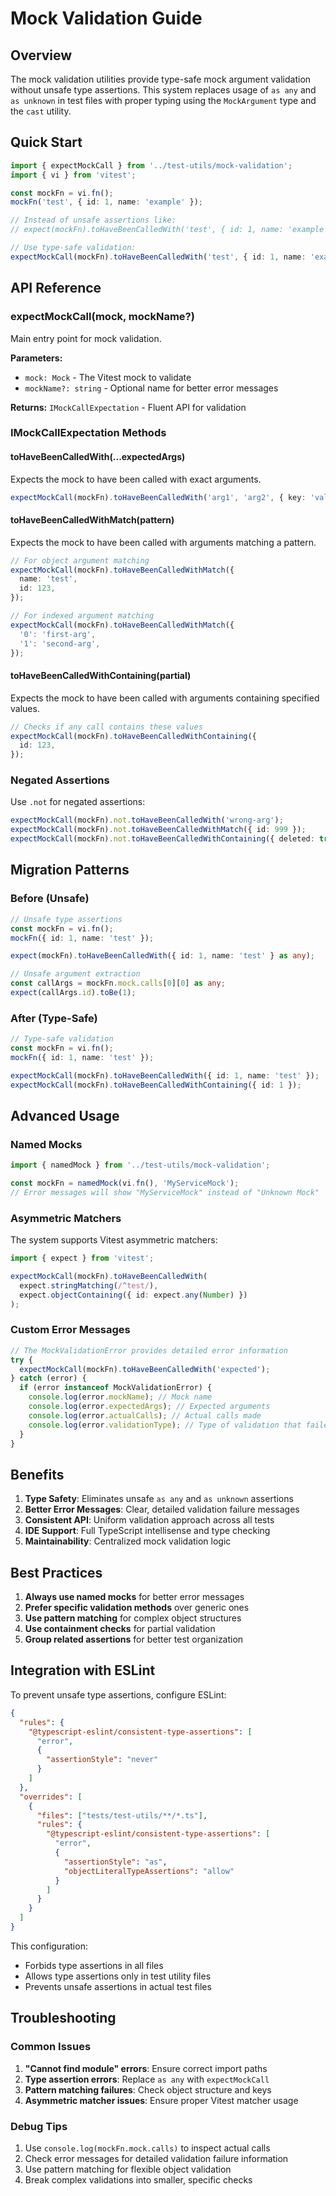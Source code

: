 # Mock Validation Guide

## Overview

The mock validation utilities provide type-safe mock argument validation without unsafe type assertions. This system replaces usage of `as any` and `as unknown` in test files with proper typing using the `MockArgument` type and the `cast` utility.

## Quick Start

```typescript
import { expectMockCall } from '../test-utils/mock-validation';
import { vi } from 'vitest';

const mockFn = vi.fn();
mockFn('test', { id: 1, name: 'example' });

// Instead of unsafe assertions like:
// expect(mockFn).toHaveBeenCalledWith('test', { id: 1, name: 'example' } as any);

// Use type-safe validation:
expectMockCall(mockFn).toHaveBeenCalledWith('test', { id: 1, name: 'example' });
```

## API Reference

### expectMockCall(mock, mockName?)

Main entry point for mock validation.

**Parameters:**

- `mock: Mock` - The Vitest mock to validate
- `mockName?: string` - Optional name for better error messages

**Returns:** `IMockCallExpectation` - Fluent API for validation

### IMockCallExpectation Methods

#### toHaveBeenCalledWith(...expectedArgs)

Expects the mock to have been called with exact arguments.

```typescript
expectMockCall(mockFn).toHaveBeenCalledWith('arg1', 'arg2', { key: 'value' });
```

#### toHaveBeenCalledWithMatch(pattern)

Expects the mock to have been called with arguments matching a pattern.

```typescript
// For object argument matching
expectMockCall(mockFn).toHaveBeenCalledWithMatch({
  name: 'test',
  id: 123,
});

// For indexed argument matching
expectMockCall(mockFn).toHaveBeenCalledWithMatch({
  '0': 'first-arg',
  '1': 'second-arg',
});
```

#### toHaveBeenCalledWithContaining(partial)

Expects the mock to have been called with arguments containing specified values.

```typescript
// Checks if any call contains these values
expectMockCall(mockFn).toHaveBeenCalledWithContaining({
  id: 123,
});
```

### Negated Assertions

Use `.not` for negated assertions:

```typescript
expectMockCall(mockFn).not.toHaveBeenCalledWith('wrong-arg');
expectMockCall(mockFn).not.toHaveBeenCalledWithMatch({ id: 999 });
expectMockCall(mockFn).not.toHaveBeenCalledWithContaining({ deleted: true });
```

## Migration Patterns

### Before (Unsafe)

```typescript
// Unsafe type assertions
const mockFn = vi.fn();
mockFn({ id: 1, name: 'test' });

expect(mockFn).toHaveBeenCalledWith({ id: 1, name: 'test' } as any);

// Unsafe argument extraction
const callArgs = mockFn.mock.calls[0][0] as any;
expect(callArgs.id).toBe(1);
```

### After (Type-Safe)

```typescript
// Type-safe validation
const mockFn = vi.fn();
mockFn({ id: 1, name: 'test' });

expectMockCall(mockFn).toHaveBeenCalledWith({ id: 1, name: 'test' });
expectMockCall(mockFn).toHaveBeenCalledWithContaining({ id: 1 });
```

## Advanced Usage

### Named Mocks

```typescript
import { namedMock } from '../test-utils/mock-validation';

const mockFn = namedMock(vi.fn(), 'MyServiceMock');
// Error messages will show "MyServiceMock" instead of "Unknown Mock"
```

### Asymmetric Matchers

The system supports Vitest asymmetric matchers:

```typescript
import { expect } from 'vitest';

expectMockCall(mockFn).toHaveBeenCalledWith(
  expect.stringMatching(/^test/),
  expect.objectContaining({ id: expect.any(Number) })
);
```

### Custom Error Messages

```typescript
// The MockValidationError provides detailed error information
try {
  expectMockCall(mockFn).toHaveBeenCalledWith('expected');
} catch (error) {
  if (error instanceof MockValidationError) {
    console.log(error.mockName); // Mock name
    console.log(error.expectedArgs); // Expected arguments
    console.log(error.actualCalls); // Actual calls made
    console.log(error.validationType); // Type of validation that failed
  }
}
```

## Benefits

1. **Type Safety**: Eliminates unsafe `as any` and `as unknown` assertions
2. **Better Error Messages**: Clear, detailed validation failure messages
3. **Consistent API**: Uniform validation approach across all tests
4. **IDE Support**: Full TypeScript intellisense and type checking
5. **Maintainability**: Centralized mock validation logic

## Best Practices

1. **Always use named mocks** for better error messages
2. **Prefer specific validation methods** over generic ones
3. **Use pattern matching** for complex object structures
4. **Use containment checks** for partial validation
5. **Group related assertions** for better test organization

## Integration with ESLint

To prevent unsafe type assertions, configure ESLint:

```json
{
  "rules": {
    "@typescript-eslint/consistent-type-assertions": [
      "error",
      {
        "assertionStyle": "never"
      }
    ]
  },
  "overrides": [
    {
      "files": ["tests/test-utils/**/*.ts"],
      "rules": {
        "@typescript-eslint/consistent-type-assertions": [
          "error",
          {
            "assertionStyle": "as",
            "objectLiteralTypeAssertions": "allow"
          }
        ]
      }
    }
  ]
}
```

This configuration:

- Forbids type assertions in all files
- Allows type assertions only in test utility files
- Prevents unsafe assertions in actual test files

## Troubleshooting

### Common Issues

1. **"Cannot find module" errors**: Ensure correct import paths
2. **Type assertion errors**: Replace `as any` with `expectMockCall`
3. **Pattern matching failures**: Check object structure and keys
4. **Asymmetric matcher issues**: Ensure proper Vitest matcher usage

### Debug Tips

1. Use `console.log(mockFn.mock.calls)` to inspect actual calls
2. Check error messages for detailed validation failure information
3. Use pattern matching for flexible object validation
4. Break complex validations into smaller, specific checks
